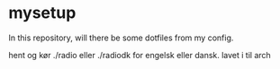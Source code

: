 # mysetup


In this repository, will there be some dotfiles from my config.

hent og kør ./radio eller ./radiodk for engelsk eller dansk. lavet i til arch

